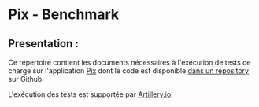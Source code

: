 Pix - Benchmark
================

Presentation :
--
Ce répertoire contient les documents nécessaires à l'exécution de tests de charge sur l'application [Pix](https://pix.beta.gouv.fr) dont le code est disponible [dans un répository](https://github.com/sgmap/pix) sur Github.

L'exécution des tests est supportée par [Artillery.io](https://artillery.io).
